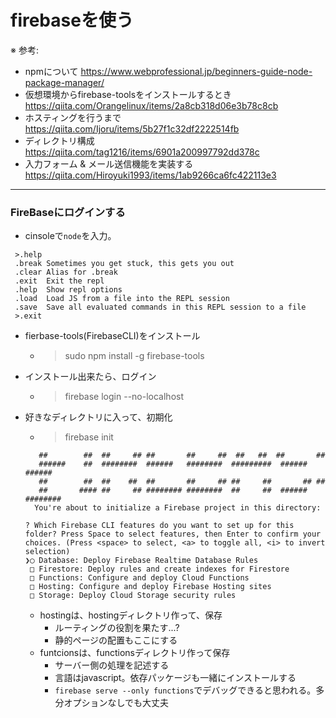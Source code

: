 # firebaseを使う

※ 参考: 
* npmについて
https://www.webprofessional.jp/beginners-guide-node-package-manager/
* 仮想環境からfirebase-toolsをインストールするとき
https://qiita.com/Orangelinux/items/2a8cb318d06e3b78c8cb
* ホスティングを行うまで
https://qiita.com/Ijoru/items/5b27f1c32df2222514fb
* ディレクトリ構成
https://qiita.com/tag1216/items/6901a200997792dd378c
* 入力フォーム & メール送信機能を実装する
https://qiita.com/Hiroyuki1993/items/1ab9266ca6fc422113e3


***

### FireBaseにログインする
* cinsoleで`node`を入力。
 ```こんな画面が出ればOK
  >.help
  .break Sometimes you get stuck, this gets you out
  .clear Alias for .break
  .exit  Exit the repl
  .help  Show repl options
  .load  Load JS from a file into the REPL session
  .save  Save all evaluated commands in this REPL session to a file
  >.exit
  ```
* fierbase-tools(FirebaseCLI)をインストール
  - >sudo npm install -g firebase-tools
* インストール出来たら、ログイン
  - >firebase login --no-localhost
* 好きなディレクトリに入って、初期化
  - >firebase init
  ```######## #### ########  ######## ########     ###     ######  ########
     ##        ##  ##     ## ##       ##     ##  ##   ##  ##       ##
     ######    ##  ########  ######   ########  #########  ######  ######
     ##        ##  ##    ##  ##       ##     ## ##     ##       ## ##
     ##       #### ##     ## ######## ########  ##     ##  ######  ########
    You're about to initialize a Firebase project in this directory:

  ? Which Firebase CLI features do you want to set up for this folder? Press Space to select features, then Enter to confirm your choices. (Press <space> to select, <a> to toggle all, <i> to invert selection)
  ❯◯ Database: Deploy Firebase Realtime Database Rules
   □ Firestore: Deploy rules and create indexes for Firestore
   □ Functions: Configure and deploy Cloud Functions
   □ Hosting: Configure and deploy Firebase Hosting sites
   □ Storage: Deploy Cloud Storage security rules
   ```
  * hostingは、hostingディレクトリ作って、保存
    - ルーティングの役割を果たす...?
    - 静的ページの配置もここにする
  * funtcionsは、functionsディレクトリ作って保存
    - サーバー側の処理を記述する
    - 言語はjavascript。依存パッケージも一緒にインストールする
    - `firebase serve --only functions`でデバッグできると思われる。多分オプションなしでも大丈夫

